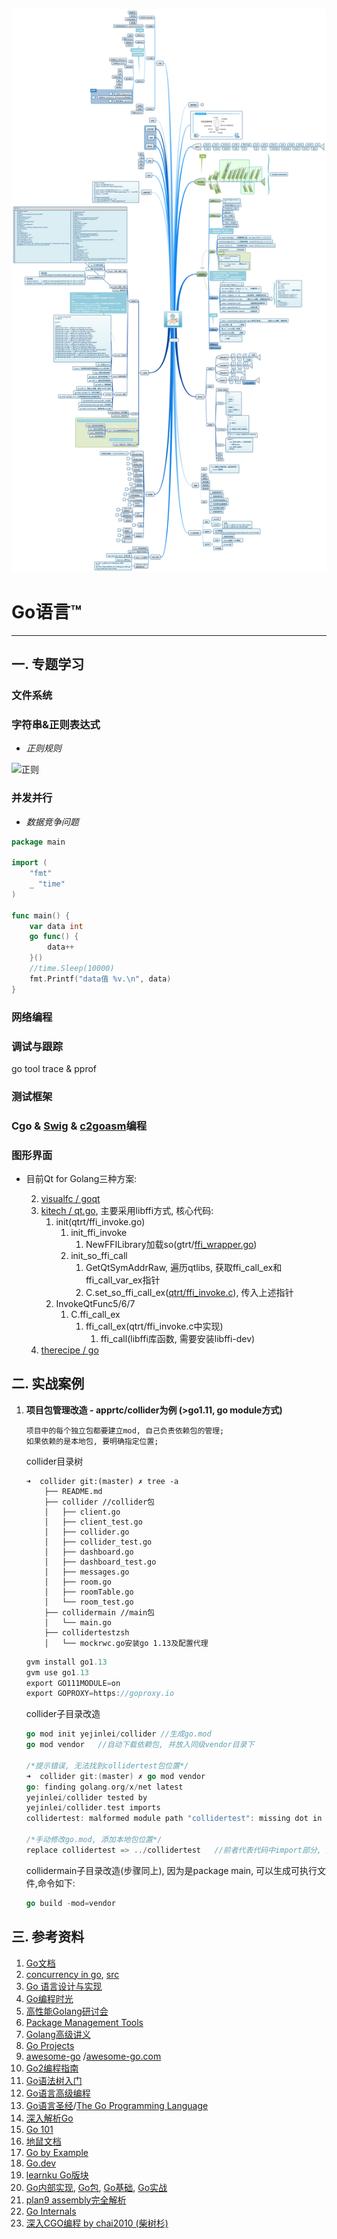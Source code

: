 ![](有关Go.png)

# Go语言™

---

## 一. 专题学习

### 文件系统

### 字符串&正则表达式

- *正则规则*

![正则](https://gitee.com/yejinlei/about-cs/raw/master/doc/%E6%9C%89%E5%85%B3%E6%AD%A3%E5%88%99%E8%A1%A8%E8%BE%BE%E5%BC%8F.png)

### 并发并行

<!--先看几个反例-->

- *数据竞争问题*

```Go
package main

import (
	"fmt"
	_ "time"
)

func main() {
	var data int
	go func() {
 		data++
	}()
	//time.Sleep(10000)
	fmt.Printf("data值 %v.\n", data)
}
```

### 网络编程

### 调试与跟踪

go tool trace & pprof

### 测试框架

### Cgo & [Swig](http://www.swig.org/Doc2.0/Go.html) & [c2goasm](https://github.com/minio/c2goasm)编程

### 图形界面

* 目前Qt for Golang三种方案:

  2. [visualfc / goqt](https://github.com/visualfc/goqt)
  2. [kitech / qt.go](https://github.com/kitech/qt.go), 主要采用libffi方式, 核心代码:
     1. init(qtrt/ffi_invoke.go)
        1. init_ffi_invoke
           1. NewFFILibrary加载so(gtrt/[ffi_wrapper.go](https://github.com/kitech/qt.go/blob/58034ab430328f0bcd1e15a24909abb6d0ef9a19/qtrt/ffi_wrapper.go))
        2. init_so_ffi_call
           1. GetQtSymAddrRaw, 遍历qtlibs, 获取ffi_call_ex和ffi_call_var_ex指针
           2. C.set_so_ffi_call_ex([qtrt/ffi_invoke.c](https://github.com/kitech/qt.go/blob/58034ab430328f0bcd1e15a24909abb6d0ef9a19/qtrt/ffi_invoke.c)), 传入上述指针
     2. InvokeQtFunc5/6/7 
        1. C.ffi_call_ex
           1. ffi_call_ex(qtrt/ffi_invoke.c中实现)
              1. ffi_call(libffi库函数, 需要安装libffi-dev)
  3. [therecipe / go](https://github.com/therecipe/qt)

## 二. 实战案例

1. **项目包管理改造 - apprtc/collider为例 (>go1.11, go module方式)**

	```
	项目中的每个独立包都要建立mod, 自己负责依赖包的管理;
	如果依赖的是本地包, 要明确指定位置;
	```
	
	collider目录树
	```shell
	➜  collider git:(master) ✗ tree -a
		├── README.md
	  	├── collider //collider包
	  	│   ├── client.go
	  	│   ├── client_test.go
	  	│   ├── collider.go
	  	│   ├── collider_test.go
	  	│   ├── dashboard.go
	  	│   ├── dashboard_test.go
	  	│   ├── messages.go
	  	│   ├── room.go
	  	│   ├── roomTable.go
	  	│   └── room_test.go
	  	├── collidermain //main包
	  	│   └── main.go
	  	├── collidertestzsh
	  	│   └── mockrwc.go安装go 1.13及配置代理
	```
	
	```go
	gvm install go1.13 
	gvm use go1.13 
	export GO111MODULE=on
	export GOPROXY=https://goproxy.io
	```
	
	collider子目录改造
	```go
	go mod init yejinlei/collider //生成go.mod
	go mod vendor	//自动下载依赖包, 并放入同级vendor目录下
	
	/*提示错误, 无法找到collidertest包位置*/
	➜  collider git:(master) ✗ go mod vendor                    
	go: finding golang.org/x/net latest
	yejinlei/collider tested by
	yejinlei/collider.test imports
	collidertest: malformed module path "collidertest": missing dot in first path element
	 	 	 	 	 	 	 	 	 	 	 	 	 	 	 	 	 	 	 	
	/*手动修改go.mod, 添加本地包位置*/
	replace collidertest => ../collidertest   //前者代表代码中import部分, 后者代表相对位置
	```
	
	collidermain子目录改造(步骤同上), 因为是package main, 可以生成可执行文件,命令如下:
	
	```go
	go build -mod=vendor
	```
	

## 三. 参考资料

1. [Go文档](https://go-zh.org/doc/)
2. [concurrency in go](https://www.kancloud.cn/mutouzhang/go/596804), [src](https://github.com/kat-co/concurrency-in-go-src)
3. [Go 语言设计与实现](https://draveness.me/golang/)
4. [Go编程时光](http://golang.iswbm.com/en/latest/index.html)
5. [高性能Golang研讨会](https://www.cnblogs.com/sunsky303/p/11077634.html)
6. [Package Management Tools](https://github.com/golang/go/wiki/PackageManagementTools)
7. [Golang⾼级讲义](http://xiaorui.cc/static/golang_advance.pdf)
8. [Go Projects](https://github.com/golang/go/wiki/Projects)
9. [awesome-go](https://github.com/avelino/awesome-go) /[awesome-go.com](https://awesome-go.com/)
10. [Go2编程指南](https://chai2010.cn/go2-book/)
11. [Go语法树入门](https://github.com/chai2010/go-ast-book)
12. [Go语言高级编程](https://github.com/chai2010/advanced-go-programming-book)
13. [Go语言圣经](https://github.com/golang-china/gopl-zh)/[The Go Programming Language](http://www.gopl.io/)
14. [深入解析Go](https://www.cntofu.com/book/3/index.html)
15. [Go 101](https://go101.org/article/101.html)
16. [地鼠文档](http://wen.topgoer.com/)
17. [Go by Example](https://gobyexample.com/)
18. [Go.dev](https://pkg.go.dev/)
19. [learnku Go版块](https://learnku.com/go)
20. [Go内部实现](http://blog.studygolang.com/category/realize/), [Go包](http://blog.studygolang.com/category/package/), [Go基础](http://blog.studygolang.com/category/spec/), [Go实战](http://blog.studygolang.com/category/go实战/)
21. [plan9 assembly完全解析](https://github.com/cch123/golang-notes/blob/master/assembly.md#plan9-assembly-完全解析)
22. [Go Internals](https://go-internals-cn.gitbook.io/go-internals/)
23. [深入CGO编程 by chai2010 (柴树杉)](https://chai2010.cn/gopherchina2018-cgo-talk/#/)